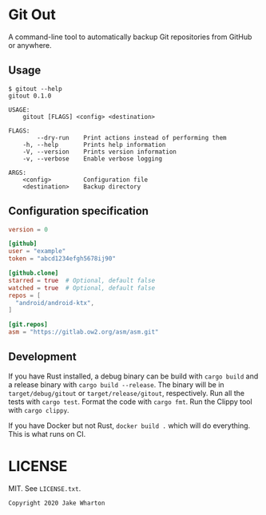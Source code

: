 Git Out
=======

A command-line tool to automatically backup Git repositories from GitHub or anywhere.


Usage
-----

```
$ gitout --help
gitout 0.1.0

USAGE:
    gitout [FLAGS] <config> <destination>

FLAGS:
        --dry-run    Print actions instead of performing them
    -h, --help       Prints help information
    -V, --version    Prints version information
    -v, --verbose    Enable verbose logging

ARGS:
    <config>         Configuration file
    <destination>    Backup directory
```


Configuration specification
---------------------------

```toml
version = 0

[github]
user = "example"
token = "abcd1234efgh5678ij90"

[github.clone]
starred = true  # Optional, default false
watched = true  # Optional, default false
repos = [
  "android/android-ktx",
]

[git.repos]
asm = "https://gitlab.ow2.org/asm/asm.git"
```

Development
-----------

If you have Rust installed, a debug binary can be build with `cargo build` and a release binary with `cargo build --release`.
The binary will be in `target/debug/gitout` or `target/release/gitout`, respectively.
Run all the tests with `cargo test`.
Format the code with `cargo fmt`.
Run the Clippy tool with `cargo clippy`.

If you have Docker but not Rust, `docker build .` which will do everything. This is what runs on CI.


LICENSE
======

MIT. See `LICENSE.txt`.

    Copyright 2020 Jake Wharton

